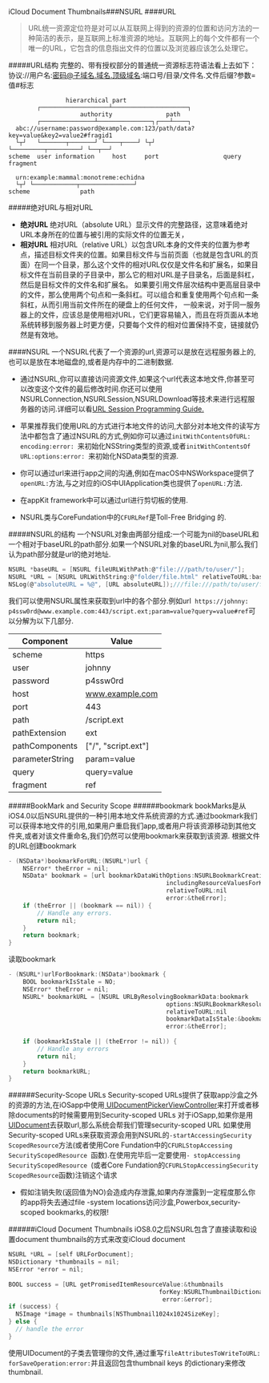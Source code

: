 iCloud Document Thumbnails###NSURL
####URL
> URL统一资源定位符是对可以从互联网上得到的资源的位置和访问方法的一种简洁的表示，是互联网上标准资源的地址。互联网上的每个文件都有一个唯一的URL，它包含的信息指出文件的位置以及浏览器应该怎么处理它。

#####URL结构
完整的、带有授权部分的普通统一资源标志符语法看上去如下：协议://用户名:密码@子域名.域名.顶级域名:端口号/目录/文件名.文件后缀?参数=值#标志
```
                hierarchical part
        ┌───────────────────┴─────────────────────┐
                    authority               path
        ┌───────────────┴───────────────┐┌───┴────┐
  abc://username:password@example.com:123/path/data?key=value&key2=value2#fragid1
  └┬┘   └───────┬───────┘ └────┬────┘ └┬┘           └─────────┬─────────┘ └──┬──┘
scheme  user information     host     port                  query         fragment

  urn:example:mammal:monotreme:echidna
  └┬┘ └────────────┬───────────────┘
scheme              path
```
#####绝对URL与相对URL
 * **绝对URL**
绝对URL（absolute URL）显示文件的完整路径，这意味着绝对URL本身所在的位置与被引用的实际文件的位置无关，
 * **相对URL**
相对URL（relative URL）以包含URL本身的文件夹的位置为参考点，描述目标文件夹的位置。如果目标文件与当前页面（也就是包含URL的页面）在同一个目录，那么这个文件的相对URL仅仅是文件名和扩展名，如果目标文件在当前目录的子目录中，那么它的相对URL是子目录名，后面是斜杠，然后是目标文件的文件名和扩展名。
如果要引用文件层次结构中更高层目录中的文件，那么使用两个句点和一条斜杠。可以组合和重复使用两个句点和一条斜杠，从而引用当前文件所在的硬盘上的任何文件，
一般来说，对于同一服务器上的文件，应该总是使用相对URL，它们更容易输入，而且在将页面从本地系统转移到服务器上时更方便，只要每个文件的相对位置保持不变，链接就仍然是有效地。

####NSURL
一个NSURL代表了一个资源的url,资源可以是放在远程服务器上的,也可以是放在本地磁盘的,或者是内存中的二进制数据.
* 通过NSURL,你可以直接访问资源文件,如果这个url代表这本地文件,你甚至可以改变这个文件的最后修改时间.你还可以使用NSURLConnection,NSURLSession,NSURLDownload等技术来进行远程服务器的访问.详细可以看[URL Session Programming Guide.
](https://developer.apple.com/library/content/documentation/Cocoa/Conceptual/URLLoadingSystem/URLLoadingSystem.html#//apple_ref/doc/uid/10000165i)

* 苹果推荐我们使用URL的方式进行本地文件的访问,大部分对本地文件的读写方法中都包含了通过NSURL的方式,例如你可以通过`init​With​Contents​Of​URL:​encoding:​error:​ `来初始化NSString类型的资源,或者`init​With​Contents​Of​URL:​options:​error:​ `来初始化NSData类型的资源.
* 你可以通过url来进行app之间的沟通,例如在macOS中NSWorkspace提供了`openURL:`方法,与之对应的iOS中UIApplication类也提供了`openURL:`方法.
* 在appKit framework中可以通过url进行剪切板的使用.
* NSURL类与CoreFundation中的`CFURLRef`是Toll-Free Bridging 的.

#####NSURL的结构
一个NSURL对象由两部分组成:一个可能为nil的baseURL和一个相对于baseURL的path部分.如果一个NSURL对象的baseURL为nil,那么我们认为path部分就是url的绝对地址.
```c
NSURL *baseURL = [NSURL fileURLWithPath:@"file:///path/to/user/"];
NSURL *URL = [NSURL URLWithString:@"folder/file.html" relativeToURL:baseURL];
NSLog(@"absoluteURL = %@", [URL absoluteURL]);///file:​///path/to/user/folder/file.html.
```
我们可以使用NSURL属性来获取到url中的各个部分.例如url` https:​//johnny:​p4ssw0rd@www.example.com:​443/script.ext;param=value?query=value#ref`可以分解为以下几部分.

Component | Value
-|-
scheme|https
user|johnny
password|p4ssw0rd
host|www.example.com
port|443
path|/script.ext
path​Extension|ext
path​Components|["/", "script.ext"]
parameter​String|param=value
query|query=value
fragment|ref

#####BookMark and Security Scope
######bookmark
bookMarks是从iOS4.0以后NSURL提供的一种引用本地文件系统资源的方式.通过bookmark我们可以获得本地文件的引用,如果用户重启我们app,或者用户将该资源移动到其他文件夹,或者对该文件重命名,我们仍然可以使用bookmark来获取到该资源.
根据文件的URL创建bookmark
```c
- (NSData*)bookmarkForURL:(NSURL*)url {
    NSError* theError = nil;
    NSData* bookmark = [url bookmarkDataWithOptions:NSURLBookmarkCreationSuitableForBookmarkFile
                                            includingResourceValuesForKeys:nil
                                            relativeToURL:nil
                                            error:&theError];
    if (theError || (bookmark == nil)) {
        // Handle any errors.
        return nil;
    }
    return bookmark;
}
```
读取bookmark

```c
- (NSURL*)urlForBookmark:(NSData*)bookmark {
    BOOL bookmarkIsStale = NO;
    NSError* theError = nil;
    NSURL* bookmarkURL = [NSURL URLByResolvingBookmarkData:bookmark
                                            options:NSURLBookmarkResolutionWithoutUI
                                            relativeToURL:nil
                                            bookmarkDataIsStale:&bookmarkIsStale
                                            error:&theError];
 
    if (bookmarkIsStale || (theError != nil)) {
        // Handle any errors
        return nil;
    }
    return bookmarkURL;
}
```
######Security-Scope URLs
Security-scoped URLs提供了获取app沙盒之外的资源的方法,在iOSapp中使用[ UIDocument​Picker​View​Controller](https://developer.apple.com/reference/uikit/uidocumentpickerviewcontroller?language=objc)来打开或者移除documents的时候需要用到Security-scoped URLs
对于iOSapp,如果你是用[UIDocument](https://developer.apple.com/reference/uikit/uidocument?language=objc)去获取url,那么系统会帮我们管理security-scoped URL
如果使用Security-scoped URLs来获取资源会用到NSURL的`-start​Accessing​Security​Scoped​Resource`方法(或者使用Core Fundation中的`CFURLStop​Accessing​Security​Scoped​Resource `函数).在使用完毕后一定要使用`- stop​Accessing​Security​Scoped​Resource `(或者Core Fundation的`CFURLStop​Accessing​Security​Scoped​Resource`函数)注销这个请求
* 假如注销失败(返回值为NO)会造成内存泄露,如果内存泄露到一定程度那么你的app将失去通过file -system locations访问沙盒,Powerbox,security-scoped bookmarks,的权限!

######iCloud Document Thumbnails
iOS8.0之后NSURL包含了直接读取和设置document thumbnails的方式来改变iCloud document

```c
NSURL *URL = [self URLForDocument];
NSDictionary *thumbnails = nil;
NSError *error = nil;
 
BOOL success = [URL getPromisedItemResourceValue:&thumbnails
                                          forKey:NSURLThumbnailDictionaryKey
                                           error:&error];
if (success) {
  NSImage *image = thumbnails[NSThumbnail1024x1024SizeKey];
} else {
  // handle the error
}
```
使用UIDocument的子类去管理你的文件,通过重写`file​Attributes​To​Write​To​URL:​for​Save​Operation:​error:​`并且返回包含thumbnail keys 的dictionary来修改thumbnail.



